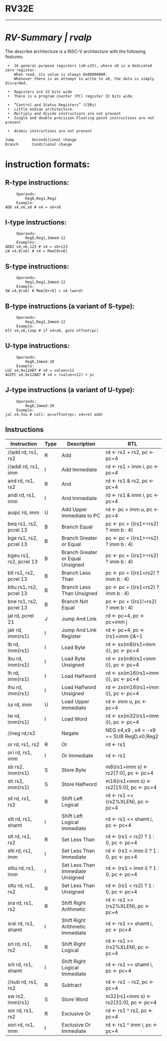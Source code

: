 # RV32E
---
# _RV-Summary | rvalp_

The describe architecture is a RISC-V	architecture	with	the	following	features:	

	 •	16 general-purpose registers (x0–x15), where x0 is a dedicated zero register. 
	 	When read, its value is always 0x00000000. 
		Whenever there is an attempt to write to x0, the data is simply discarded.
	 
	 •	Registers are 32 bits wide
	 •	There is a program counter (PC) register 32 bits wide.	
	 
	 •	“Control and Status Registers” (CSRs)	
	 •	Little endian architecture.
	 •	Multiply and divide instructions are not present	
	 •	Single and double precision Floating point instructions are not present	
	 
	 •	Atomic instructions are not present

```sh
Jump    	Unconditional change
Branch  	Conditional change
```

# instruction	formats:	

## R-type	instructions:	
	 	 Operands:	
	 	 	 RegD,Reg1,Reg2	
	 	 Example:	
    ADD x4,x6,x8 # x4 = x6+x8
##  I-type	instructions:	
	 	 Operands:	
	 	 	 RegD,Reg1,Immed-12	
	 	 Examples:	
    ADDI x4,x6,123 # x4 = x6+123
    LW x4,8(x6) # x4 = Mem[8+x6]
##  S-type	instructions:	
	 	 Operands:	
	 	 	 Reg1,Reg2,Immed-12	
	 	 Example:	
    SW x4,8(x6) # Mem[8+r6] = x4 (word)
##  B-type	instructions	(a	variant	of	S-type):	
	 	 Operands:	
	 	 	 Reg1,Reg2,Immed-12	
	 	 Example:	
    blt x4,x6,loop # if x4<x6, goto offset(pc)
##  U-type	instructions:	
	 	 Operands:	
	 	 	 RegD,Immed-20	
	 	 Example:	
    LUI x4,0x12AB7 # x4 = value<<12
    AUIPC x4,0x12AB7 # x4 = (value<<12) + pc
##  J-type	instructions	(a	variant	of	U-type):	
	 	 Operands:	
	 	 	 RegD,Immed-20	
	 	 Example:	
    jal x4,foo # call: pc=offset+pc; x4=ret addr



## Instructions

| Instruction | Type | Description | RTL |
| ------ | ------ | ------ | ------ |
//add rd, rs1, rs2 | R | Add | rd ← rs1 + rs2, pc ← pc+4
//addi rd, rs1, imm | I | Add Immediate | rd ← rs1 + imm i, pc ← pc+4
and rd, rs1, rs2 | R | And | rd ← rs1 & rs2, pc ← pc+4
andi rd, rs1, imm | I | And Immediate | rd ← rs1 & imm i, pc ← pc+4
auipc rd, imm | U | Add Upper Immediate to PC | rd ← pc + imm u, pc ← pc+4
beq rs1, rs2, pcrel 13 | B | Branch Equal | pc ← pc + ((rs1==rs2) ? imm b : 4)
bge rs1, rs2, pcrel 13 | B | Branch Greater or Equal | pc ← pc + ((rs1>=rs2) ? imm b : 4)
bgeu rs1, rs2, pcrel 13 | B | Branch Greater or Equal Unsigned | pc ← pc + ((rs1>=rs2) ? imm b : 4)
blt rs1, rs2, pcrel 13 | B | Branch Less Than | pc ← pc + ((rs1<rs2) ? imm b : 4)
bltu rs1, rs2, pcrel 13 | B | Branch Less Than Unsigned | pc ← pc + ((rs1<rs2) ? imm b : 4)
bne rs1, rs2, pcrel 13 | B | Branch Not Equal | pc ← pc + ((rs1!=rs2) ? imm b : 4)
jal rd, pcrel 21 | J | Jump And Link | rd ← pc+4, pc ← pc+imm j
jalr rd, imm(rs1) | I | Jump And Link Register | rd ← pc+4, pc ← (rs1+imm i)&~1
lb rd, imm(rs1) | I | Load Byte | rd ← sx(m8(rs1+imm i)), pc ← pc+4
lbu rd, imm(rs1) | I | Load Byte Unsigned | rd ← zx(m8(rs1+imm i)), pc ← pc+4
lh rd, imm(rs1) | I | Load Halfword | rd ← sx(m16(rs1+imm i)), pc ← pc+4
lhu rd, imm(rs1) | I | Load Halfword Unsigned | rd ← zx(m16(rs1+imm i)), pc ← pc+4
lui rd, imm | U | Load Upper Immediate | rd ← imm u, pc ← pc+4
lw rd, imm(rs1) | I | Load Word | rd ← sx(m32(rs1+imm i)), pc ← pc+4
//neg rd,rs2 |  | Negate | NEG x4,x9  , x4 = -x9  == SUB RegD,x0,Reg2
or rd, rs1, rs2 | R | Or | rd ← rs1 | rs2, pc ← pc+4
ori rd, rs1, imm | I | Or Immediate | rd ← rs1 | imm i, pc ← pc+4
sb rs2, imm(rs1) | S | Store Byte | m8(rs1+imm s) ← rs2[7:0], pc ← pc+4
sh rs2, imm(rs1) | S | Store Halfword | m16(rs1+imm s) ← rs2[15:0], pc ← pc+4
sll rd, rs1, rs2 | R | Shift Left Logical | rd ← rs1 << (rs2%XLEN), pc ← pc+4
slli rd, rs1, shamt | I | Shift Left Logical Immediate | rd ← rs1 << shamt i, pc ← pc+4
slt rd, rs1, rs2 | R | Set Less Than | rd ← (rs1 < rs2) ? 1 : 0, pc ← pc+4
slti rd, rs1, imm | I | Set Less Than Immediate | rd ← (rs1 < imm i) ? 1 : 0, pc ← pc+4
sltiu rd, rs1, imm | I | Set Less Than Immediate Unsigned | rd ← (rs1 < imm i) ? 1 : 0, pc ← pc+4
sltu rd, rs1, rs2 | R | Set Less Than Unsigned | rd ← (rs1 < rs2) ? 1 : 0, pc ← pc+4
sra rd, rs1, rs2 | R | Shift Right Arithmetic | rd ← rs1 >> (rs2%XLEN), pc ← pc+4
srai rd, rs1, shamt | I | Shift Right Arithmetic Immediate | rd ← rs1 >> shamt i, pc ← pc+4
srl rd, rs1, rs2 | R | Shift Right Logical | rd ← rs1 >> (rs2%XLEN), pc ← pc+4
srli rd, rs1, shamt | I | Shift Right Logical Immediate | rd ← rs1 >> shamt i, pc ← pc+4
//sub rd, rs1, rs2 | R | Subtract | rd ← rs1 - rs2, pc ← pc+4
sw rs2, imm(rs1) | S | Store Word | m32(rs1+imm s) ← rs2[31:0], pc ← pc+4
xor rd, rs1, rs2 | R | Exclusive Or | rd ← rs1 ^ rs2, pc ← pc+4
xori rd, rs1, imm | I | Exclusive Or Immediate | rd ← rs1 ^ imm i, pc ← pc+4
